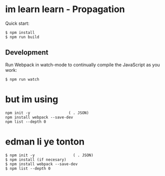 # im learn learn - Propagation

Quick start:

```
$ npm install
$ npm run build
```

## Development

Run Webpack in watch-mode to continually compile the JavaScript as you work:

```
$ npm run watch

```

# but im using

```
npm init -y                 ( . JSON)
npm install webpack --save-dev
npm list --depth 0

```

# edman li ye tonton

```
$ npm init -y                 ( . JSON)
$ npm install (if necesary)
$ npm install webpack --save-dev
$ npm list --depth 0

```
